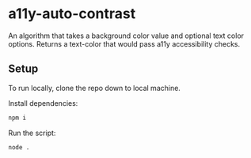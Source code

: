# a11y-auto-contrast

An algorithm that takes a background color value and optional text color options. Returns a text-color that would pass a11y accessibility checks.

## Setup

To run locally, clone the repo down to local machine.

Install dependencies:

```bash
npm i
```

Run the script:

```bash
node .
```
